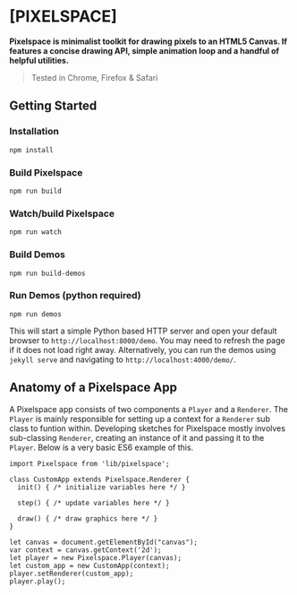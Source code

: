 # [PIXELSPACE]
**Pixelspace is minimalist toolkit for drawing pixels to an HTML5 Canvas. If features a concise drawing API, simple animation loop and a handful of helpful utilities.**

> Tested in Chrome, Firefox & Safari

## Getting Started
### Installation
```
npm install
```

### Build Pixelspace
```
npm run build
```

### Watch/build Pixelspace
```
npm run watch
```

### Build Demos
```
npm run build-demos
```

### Run Demos (python required)
```
npm run demos
```
This will start a simple Python based HTTP server and open your default browser to `http://localhost:8000/demo`. You may need to refresh the page if it does not load right away. Alternatively, you can run the demos using `jekyll serve` and navigating to `http://localhost:4000/demo/`.

## Anatomy of a Pixelspace App
A Pixelspace app consists of two components a `Player` and a `Renderer`. The `Player` is mainly responsible for setting up a context for a `Renderer` sub class to funtion within. Developing sketches for Pixelspace mostly involves sub-classing `Renderer`, creating an instance of it and passing it to the `Player`. Below is a very basic ES6 example of this.

```
import Pixelspace from 'lib/pixelspace';

class CustomApp extends Pixelspace.Renderer {
  init() { /* initialize variables here */ }

  step() { /* update variables here */ }

  draw() { /* draw graphics here */ }
}

let canvas = document.getElementById("canvas");
var context = canvas.getContext('2d');
let player = new Pixelspace.Player(canvas);
let custom_app = new CustomApp(context);
player.setRenderer(custom_app);
player.play();
```

